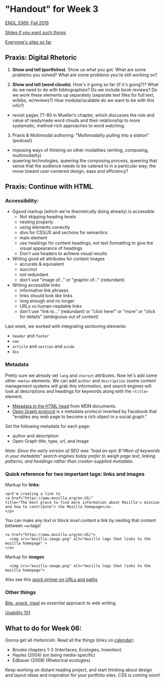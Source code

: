 # "Handout" for Week 3

[ENGL 5369, Fall 2019](calendar.html)

[Slides if you want such things](https://docs.google.com/presentation/d/e/2PACX-1vRufA94YIvpbFkJ2K591QOVPqCeLM5nAcGgkbJ0uiCuOgYeWh5OUR1FXmLTWgReyHFb8yPoLY4kWyb5/pub?start=false&loop=false&delayms=3000)

[Everyone's sites so far](fambly)


## Praxis: Digital Rhetoric

1. **Show and tell (portfolios)**. Show us what you got. What are some problems you solved? What are some problems you're still working on?

2. **Show and tell (word clouds)**. How's it going so far (if it's going?)? What do we need to do with bibliographies? Do we include book reviews? Do we work these elements up separately (separate text files for full text, w/bibs, w/reviews?) How modular/scalable do we want to be with this info?)
  - revisit pages 77-80 in Mueller’s chapter, which discusses the role and value of readymade word clouds and their relationship to more systematic, method-rich approaches to word watching.


3. Praxis & Multimodal authoring: "Multimodality pulling into a station" (podcast)  
  - imposing ways of thinking on other modalities (writing, composing, multimodality)
  - queering technologies, queering the composing process, queering that sense that the audience needs to be catered to in a particular way; the move toward user-centered design, ease and efficiency?

## Praxis: Continue with HTML

### Accessibility:
  - Ggood markup (which we're theoretically doing already) is accessible
    - Not skipping heading levels
    - nesting properly
    - using elements correctly
    - divs for CSS/JS and sections for semantics
    - main element
    - use headings for content headings, not text formatting to give the visual appearance of headings
    - Don't use headers to achieve visual results
  - Writing good alt attributes for content images
    - accurate & equivalent
    - succinct
    - not redundant
    - don't use "image of..." or "graphic of..." (redundant)
  - Writing accessible links
    - informative link phrases
    - links should look like links
    - long enough and no longer
    - URLs vs human-readable links
    - don't use "link to..." (redundant) or "click here!" or "more" or "click for details" (ambiguous out of context)

Last week, we worked with integrating sectioning elements:
  - `header` and `footer`
  - `nav`
  - `article` and `section` and `aside`
  - `div`

### Metadata

Pretty sure we already set `lang` and `charset` attributes. Now let's add some other `<meta>` elements. We can add `author` and `description` (some content management systems will grab this information, and search engines will look at descriptions and headings for keywords along with the `<title>` element.
- [Metadata in the HTML head](https://developer.mozilla.org/en-US/docs/Learn/HTML/Introduction_to_HTML/The_head_metadata_in_HTML) from MDN documents.
- [Open Graph protocol](https://ogp.me/) is a metadata protocol invented by Facebook that "enables any web page to become a rich object in a social graph."

Set the following metadata for each page:
  - author and description
  - Open Graph title, type, url, and image

*Note: Since the early version of SEO was "load an epic $^!#ton of keywords in your metadata" search engines today prefer to weigh page text, linking patterns, and headings rather than creator-supplied metadata.*

### Quick reference for two important tags: links and images

Markup for **links**:

```
<p>I'm creating a link to
<a href="https://www.mozilla.org/en-US/"
title="The best place to find more information about Mozilla's mission
and how to contribute"> the Mozilla homepage</a>.
</p>
```

You can make any _text_ or _block level content_ a link by nesting that content between `<a>`tags!

```
<a href="https://www.mozilla.org/en-US/">
  <img src="mozilla-image.png" alt="mozilla logo that links to the mozilla homepage" >
</a>
```

Markup for **images**
```
  <img src="mozilla-image.png" alt="mozilla logo that links to the mozilla homepage">
```

Also see this [quick primer on URLs and paths](https://developer.mozilla.org/en-US/docs/Learn/HTML/Introduction_to_HTML/Creating_hyperlinks#A_quick_primer_on_URLs_and_paths)

### Other things

[Bite, snack, meal](http://www.ewriteonline.com/bite-snack-and-meal-how-to-feed-content-hungry-site-visitors/) as essential approach to web writing.

[Usability 101](https://www.nngroup.com/articles/usability-101-introduction-to-usability/)

## What to do for Week 06:

Gonna get all rhetoricish. Read all the things (links on [calendar](calendar.html))
- Brooke chapters 1-3 (Interfaces, Ecologies, Invention)
- Hayles (2004) (on being media-specific)
- Edbauer (2009) (Rhetorical ecologies)

Keep working on distant reading project, and start thinking about design and layout ideas and inspiration for your portfolio sites. CSS is coming soon!
